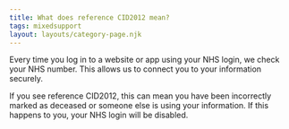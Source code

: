 ```yaml
---
title: What does reference CID2012 mean?
tags: mixedsupport
layout: layouts/category-page.njk
---
```

Every time you log in to a website or app using your NHS login, we check your NHS number. This allows us to connect you to your information securely.

If you see reference CID2012, this can mean you have been incorrectly marked as deceased or someone else is using your information. If this happens to you, your NHS login will be disabled.


